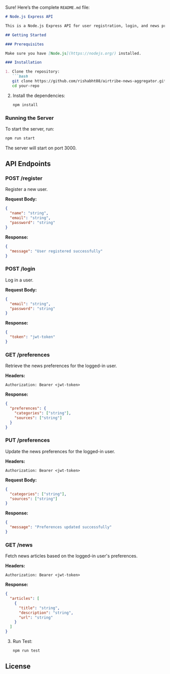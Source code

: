 Sure! Here’s the complete `README.md` file:

```markdown
# Node.js Express API

This is a Node.js Express API for user registration, login, and news preference management.

## Getting Started

### Prerequisites

Make sure you have [Node.js](https://nodejs.org/) installed.

### Installation

1. Clone the repository:
   ```bash
   git clone https://github.com/rishabht08/airtribe-news-aggregator.git
   cd your-repo
   ```

2. Install the dependencies:
   ```bash
   npm install
   ```

### Running the Server

To start the server, run:
```bash
npm run start
```
The server will start on port 3000.

## API Endpoints

### POST /register

Register a new user.

**Request Body:**
```json
{
  "name": "string",
  "email": "string",
  "password": "string"
}
```

**Response:**
```json
{
  "message": "User registered successfully"
}
```

### POST /login

Log in a user.

**Request Body:**
```json
{
  "email": "string",
  "password": "string"
}
```

**Response:**
```json
{
  "token": "jwt-token"
}
```

### GET /preferences

Retrieve the news preferences for the logged-in user.

**Headers:**
```http
Authorization: Bearer <jwt-token>
```

**Response:**
```json
{
  "preferences": {
    "categories": ["string"],
    "sources": ["string"]
  }
}
```

### PUT /preferences

Update the news preferences for the logged-in user.

**Headers:**
```http
Authorization: Bearer <jwt-token>
```

**Request Body:**
```json
{
  "categories": ["string"],
  "sources": ["string"]
}
```

**Response:**
```json
{
  "message": "Preferences updated successfully"
}
```

### GET /news

Fetch news articles based on the logged-in user's preferences.

**Headers:**
```http
Authorization: Bearer <jwt-token>
```

**Response:**
```json
{
  "articles": [
    {
      "title": "string",
      "description": "string",
      "url": "string"
    }
  ]
}
```

3. Run Test:
   ```bash
   npm run test

## License


